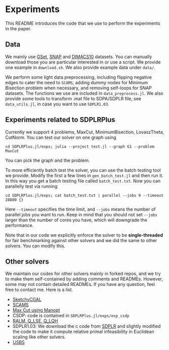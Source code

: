 # Experiments

This README introduces the code that we use to perform the experiments in the paper.  

## Data
We mainly use [GSet](https://www.cise.ufl.edu/research/sparse/matrices/Gset/), [SNAP](https://snap.stanford.edu/data/index.html) and [DIMACS10](https://www.cise.ufl.edu/research/sparse/matrices/DIMACS10/index.html) datasets. You can manually download those you are particular interested in or use a script. We provide one example in `download.sh`. We also provide example data under `data/`. 

We perform some light data preprocessing, including flipping negative edges to cater the need to `SCAMS`, adding dummy nodes for Minimum Bisection problem when necessary, and removing self-loops for SNAP datasets. The functions we use are included in `data_preprocess.jl`. We also provide some tools to transform .mat file to SDPA/SDPLR file, see `data_utils.jl`, in case you want to use `SDPLR1.03`.

## Experiments related to SDPLRPlus
Currently we support 4 problems, MaxCut, MinimumBisection, LovaszTheta, CutNorm. You can test our solver on one graph using
```
cd SDPLRPlus.jl/exps; julia --project test.jl --graph G1 --problem MaxCut
```
You can pick the graph and the problem.

To more efficiently batch test the solver, you can use the batch testing tool we provide. Modify the first a few lines in `gen_batch_test.jl` and then run it. In this way you get a batch testing file called `batch_test.txt`. Now you can parallelly test via running  
```
cd SDPLRPlus.jl/exps; cat batch_test.txt | parallel --jobs 9 --timeout 28800 {}
```
Here `--timeout` specifies the time limit, and `--jobs` means the number of parallel jobs you want to run. Keep in mind that you should not set `--jobs` larger than the number of cores you have, which will downgrade the performance.

Note that in our code we explicitly enforce the solver to be **single-threaded** for fair benchmarking against other solvers and we did the same to other solvers. You can modify this.

## Other solvers
We maintain our codes for other solvers mainly in forked repos, and we try to make them self-contained by adding comments and READMEs. However, some may not contain detailed READMEs. If you have any question, feel free to contact me. Here is a list. 
- [SketchyCGAL](https://github.com/luotuoqingshan/SketchyCGAL)
- [SCAMS](https://github.com/luotuoqingshan/SCAMSv2)  
- [Max Cut using Manopt](https://github.com/luotuoqingshan/maxcut)
- CSDP: code is contained in `SDPLRPlus.jl/exps/exp_csdp`
- [RALM, Q_LSE, Q_LQH](https://github.com/luotuoqingshan/Optimization-on-manifolds-with-extra-constraints)
- SDPLR1.03: We download the c code from [SDPLR](https://sburer.github.io/projects.html) and slightly modified the code to make it compute relative primal infeasibility in Euclidean scaling like other solvers.   
- [USBS](https://github.com/luotuoqingshan/usbs)